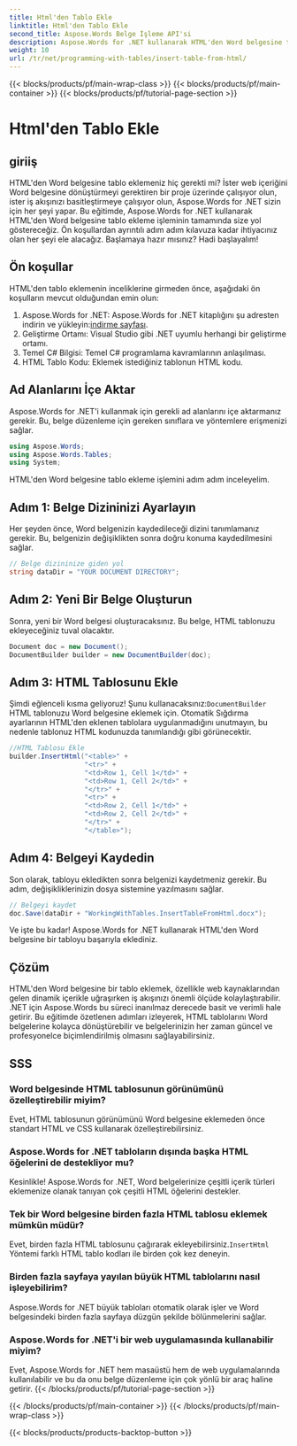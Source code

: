 ```yaml
---
title: Html'den Tablo Ekle
linktitle: Html'den Tablo Ekle
second_title: Aspose.Words Belge İşleme API'si
description: Aspose.Words for .NET kullanarak HTML'den Word belgesine tablo eklemeyi öğrenin. Sorunsuz belge entegrasyonu için ayrıntılı kılavuzumuzu izleyin.
weight: 10
url: /tr/net/programming-with-tables/insert-table-from-html/
---
```


{{< blocks/products/pf/main-wrap-class >}}
{{< blocks/products/pf/main-container >}}
{{< blocks/products/pf/tutorial-page-section >}}

# Html'den Tablo Ekle

## giriiş

HTML'den Word belgesine tablo eklemeniz hiç gerekti mi? İster web içeriğini Word belgesine dönüştürmeyi gerektiren bir proje üzerinde çalışıyor olun, ister iş akışınızı basitleştirmeye çalışıyor olun, Aspose.Words for .NET sizin için her şeyi yapar. Bu eğitimde, Aspose.Words for .NET kullanarak HTML'den Word belgesine tablo ekleme işleminin tamamında size yol göstereceğiz. Ön koşullardan ayrıntılı adım adım kılavuza kadar ihtiyacınız olan her şeyi ele alacağız. Başlamaya hazır mısınız? Hadi başlayalım!

## Ön koşullar

HTML'den tablo eklemenin inceliklerine girmeden önce, aşağıdaki ön koşulların mevcut olduğundan emin olun:

1.  Aspose.Words for .NET: Aspose.Words for .NET kitaplığını şu adresten indirin ve yükleyin:[indirme sayfası](https://releases.aspose.com/words/net/).
2. Geliştirme Ortamı: Visual Studio gibi .NET uyumlu herhangi bir geliştirme ortamı.
3. Temel C# Bilgisi: Temel C# programlama kavramlarının anlaşılması.
4. HTML Tablo Kodu: Eklemek istediğiniz tablonun HTML kodu.

## Ad Alanlarını İçe Aktar

Aspose.Words for .NET'i kullanmak için gerekli ad alanlarını içe aktarmanız gerekir. Bu, belge düzenleme için gereken sınıflara ve yöntemlere erişmenizi sağlar.

```csharp
using Aspose.Words;
using Aspose.Words.Tables;
using System;
```

HTML'den Word belgesine tablo ekleme işlemini adım adım inceleyelim.

## Adım 1: Belge Dizininizi Ayarlayın

Her şeyden önce, Word belgenizin kaydedileceği dizini tanımlamanız gerekir. Bu, belgenizin değişiklikten sonra doğru konuma kaydedilmesini sağlar.

```csharp
// Belge dizininize giden yol
string dataDir = "YOUR DOCUMENT DIRECTORY";
```

## Adım 2: Yeni Bir Belge Oluşturun

Sonra, yeni bir Word belgesi oluşturacaksınız. Bu belge, HTML tablonuzu ekleyeceğiniz tuval olacaktır.

```csharp
Document doc = new Document();
DocumentBuilder builder = new DocumentBuilder(doc);
```

## Adım 3: HTML Tablosunu Ekle

 Şimdi eğlenceli kısma geliyoruz! Şunu kullanacaksınız:`DocumentBuilder` HTML tablonuzu Word belgesine eklemek için. Otomatik Sığdırma ayarlarının HTML'den eklenen tablolara uygulanmadığını unutmayın, bu nedenle tablonuz HTML kodunuzda tanımlandığı gibi görünecektir.

```csharp
//HTML Tablosu Ekle
builder.InsertHtml("<table>" +
                   "<tr>" +
                   "<td>Row 1, Cell 1</td>" +
                   "<td>Row 1, Cell 2</td>" +
                   "</tr>" +
                   "<tr>" +
                   "<td>Row 2, Cell 1</td>" +
                   "<td>Row 2, Cell 2</td>" +
                   "</tr>" +
                   "</table>");
```

## Adım 4: Belgeyi Kaydedin

Son olarak, tabloyu ekledikten sonra belgenizi kaydetmeniz gerekir. Bu adım, değişikliklerinizin dosya sistemine yazılmasını sağlar.

```csharp
// Belgeyi kaydet
doc.Save(dataDir + "WorkingWithTables.InsertTableFromHtml.docx");
```

Ve işte bu kadar! Aspose.Words for .NET kullanarak HTML'den Word belgesine bir tabloyu başarıyla eklediniz.

## Çözüm

HTML'den Word belgesine bir tablo eklemek, özellikle web kaynaklarından gelen dinamik içerikle uğraşırken iş akışınızı önemli ölçüde kolaylaştırabilir. .NET için Aspose.Words bu süreci inanılmaz derecede basit ve verimli hale getirir. Bu eğitimde özetlenen adımları izleyerek, HTML tablolarını Word belgelerine kolayca dönüştürebilir ve belgelerinizin her zaman güncel ve profesyonelce biçimlendirilmiş olmasını sağlayabilirsiniz.

## SSS

### Word belgesinde HTML tablosunun görünümünü özelleştirebilir miyim?
Evet, HTML tablosunun görünümünü Word belgesine eklemeden önce standart HTML ve CSS kullanarak özelleştirebilirsiniz.

### Aspose.Words for .NET tabloların dışında başka HTML öğelerini de destekliyor mu?
Kesinlikle! Aspose.Words for .NET, Word belgelerinize çeşitli içerik türleri eklemenize olanak tanıyan çok çeşitli HTML öğelerini destekler.

### Tek bir Word belgesine birden fazla HTML tablosu eklemek mümkün müdür?
 Evet, birden fazla HTML tablosunu çağırarak ekleyebilirsiniz.`InsertHtml` Yöntemi farklı HTML tablo kodları ile birden çok kez deneyin.

### Birden fazla sayfaya yayılan büyük HTML tablolarını nasıl işleyebilirim?
Aspose.Words for .NET büyük tabloları otomatik olarak işler ve Word belgesindeki birden fazla sayfaya düzgün şekilde bölünmelerini sağlar.

### Aspose.Words for .NET'i bir web uygulamasında kullanabilir miyim?
Evet, Aspose.Words for .NET hem masaüstü hem de web uygulamalarında kullanılabilir ve bu da onu belge düzenleme için çok yönlü bir araç haline getirir.
{{< /blocks/products/pf/tutorial-page-section >}}

{{< /blocks/products/pf/main-container >}}
{{< /blocks/products/pf/main-wrap-class >}}

{{< blocks/products/products-backtop-button >}}

